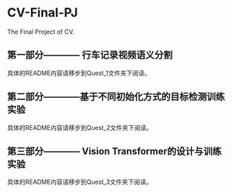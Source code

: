 # CV-Final-PJ
The Final Project of CV.

## 第一部分———— 行车记录视频语义分割
具体的README内容请移步到Quest_1文件夹下阅读。

## 第二部分————基于不同初始化方式的目标检测训练实验
具体的README内容请移步到Quest_2文件夹下阅读。

## 第三部分———— Vision Transformer的设计与训练实验
具体的README内容请移步到Quest_3文件夹下阅读。
